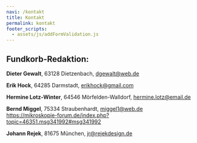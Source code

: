 ```yaml
---
navi: /kontakt
title: Kontakt
permalink: kontakt
footer_scripts:
  - assets/js/addFormValidation.js
---
```

## **Fundkorb-Redaktion:**

**Dieter Gewalt**, 63128 Dietzenbach, dgewalt@web.de

**Erik Hock**, 64285 Darmstadt, erikhock@gmail.com

**Hermine Lotz-Winter**, 64546 Mörfelden-Walldorf, hermine.lotz@email.de

**Bernd Miggel**, 75334 Straubenhardt, miggel1@web.de\
https://mikroskopie-forum.de/index.php?topic=46351.msg341992#msg341992

**Johann Rejek**, 81675 München, jr@rejekdesign.de